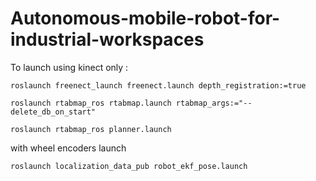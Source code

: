 # Autonomous-mobile-robot-for-industrial-workspaces

To launch using kinect only :

```
roslaunch freenect_launch freenect.launch depth_registration:=true

roslaunch rtabmap_ros rtabmap.launch rtabmap_args:="--delete_db_on_start"

roslaunch rtabmap_ros planner.launch
```

with wheel encoders launch
```
roslaunch localization_data_pub robot_ekf_pose.launch
```
